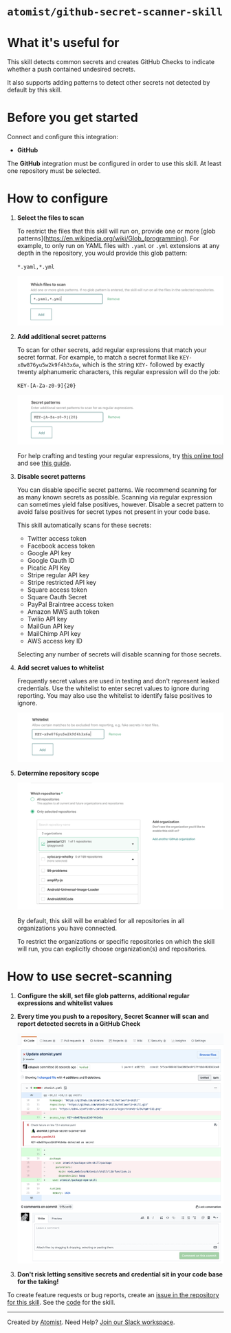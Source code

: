 # `atomist/github-secret-scanner-skill`
 
<!---atomist-skill-readme:start--->

# What it's useful for

This skill detects common secrets and creates GitHub Checks to indicate whether a push contained undesired secrets. 

It also supports adding patterns to detect other secrets not detected by default by this skill.

# Before you get started

Connect and configure this integration:

* **GitHub**

The **GitHub** integration must be configured in order to use this skill. At least one repository must be selected. 

# How to configure

1. **Select the files to scan**
    
    To restrict the files that this skill will run on, provide one or more [glob patterns](https://en.wikipedia.org/wiki/Glob_(programming). 
    For example, to only run on YAML files with `.yaml` or `.yml` extensions at any depth in the repository, 
    you would provide this glob pattern:
    
    `*.yaml,*.yml`
    
    ![File glob](docs/images/file-pattern.png)
    
2. **Add additional secret patterns**

    To scan for other secrets, add regular expressions that match your secret format. For example, to match a secret 
    format like `KEY-x8w876yu5w2k9f4h3x6a`, which is the string `KEY-` followed by exactly twenty alphanumeric 
    characters, this regular expression will do the job:
    
    `KEY-[A-Za-z0-9]{20}`
    
    ![Secret pattern](docs/images/secret-pattern.png) 
    
    For help crafting and testing your regular expressions, try [this online tool](https://regex101.com/) and see 
    [this guide](https://developer.mozilla.org/en-US/docs/Web/JavaScript/Guide/Regular_Expressions/Cheatsheet).

3. **Disable secret patterns** 

    You can disable specific secret patterns. We recommend scanning for as many known secrets as possible. Scanning via regular expression can sometimes yield false positives, however. Disable a secret pattern to avoid false positives for secret types not present in your code base.
    
    This skill automatically scans for these secrets:
     
     - Twitter access token
     - Facebook access token
     - Google API key 
     - Google Oauth ID 
     - Picatic API Key
     - Stripe regular API key
     - Stripe restricted API key
     - Square access token
     - Square Oauth Secret
     - PayPal Braintree access token
     - Amazon MWS auth token
     - Twilio API key
     - MailGun API key
     - MailChimp API key
     - AWS access key ID
     
    Selecting any number of secrets will disable scanning for those secrets. 

4. **Add secret values to whitelist**

    Frequently secret values are used in testing and don't represent leaked credentials. Use the whitelist to enter secret values to ignore during reporting. You may also use the whitelist to identify false positives to ignore.
    
    ![Whitelist](docs/images/whitelist.png) 

5. **Determine repository scope**

    ![Repository filter](docs/images/repo-filter.png)

    By default, this skill will be enabled for all repositories in all organizations you have connected.

    To restrict the organizations or specific repositories on which the skill will run, you can explicitly choose 
    organization(s) and repositories.

# How to use secret-scanning

1. **Configure the skill, set file glob patterns, additional regular expressions and whitelist values** 

2. **Every time you push to a repository, Secret Scanner will scan and report detected secrets in a GitHub Check**

    ![GitHub Check](docs/images/github-check.png)

3. **Don't risk letting sensitive secrets and credential sit in your code base for the taking!**

To create feature requests or bug reports, create an [issue in the repository for this skill](https://github.com/atomist-skills/github-secret-scanner-skill/issues). 
See the [code](https://github.com/atomist-skills/github-secret-scanner-skill) for the skill.

<!---atomist-skill-readme:end--->

---

Created by [Atomist][atomist].
Need Help?  [Join our Slack workspace][slack].

[atomist]: https://atomist.com/ (Atomist - How Teams Deliver Software)
[slack]: https://join.atomist.com/ (Atomist Community Slack) 
